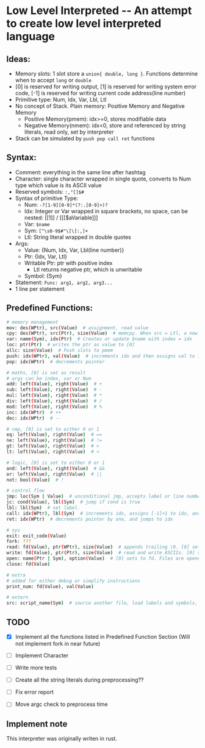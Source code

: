 # Low Level Interpreted -- An attempt to create low level interpreted language

## Ideas:

- Memory slots: 1 slot store a `union{ double, long }`. Functions determine when to accept `long` or `double`
- [0] is reserved for writing output, [1] is reserved for writing system error code, [-1] is reserved for writing current code address(line number)
- Primitive type: Num, Idx, Var, Lbl, Ltl
- No concept of Stack. Plain memory: Positive Memory and Negative Memory
    - Positive Memory(pmem): idx>=0, stores modifiable data
    - Negative Memory(nmem): idx<0, store and referenced by string literals, read only, set by interpreter
- Stack can be simulated by `push pop call ret` functions

## Syntax:

- Comment: everything in the same line after hashtag
- Character: single character wrapped in single quote, converts to Num type which value is its ASCII value
- Reserved symbols: `:,"[]$#`
- Syntax of primitive Type:
    - Num: `-?[1-9][0-9]*(?:.[0-9]+)?`
    - Idx: Integer or Var wrapped in square brackets, no space, can be nested: [[1]] / [[[$aVariable]]]
    - Var: `$name`
    - Sym: `[^\s0-9$#"\[\]:,]+`
    - Ltl: String literal wrapped in double quotes
- Args:
    - Value: {Num, Idx, Var, Lbl(line number)}
    - Ptr: {Idx, Var, Ltl}
    - Writable Ptr: ptr with positive index
        - Ltl returns negative ptr, which is unwritable
    - Symbol: {Sym}
- Statement: `Func: arg1, arg2, arg3...`
- 1 line per statement
 
## Predefined Functions:

```bash
# memory management
mov: des(WPtr), src(Value)  # assignment, read value
cpy: des(WPtr), src(Ptr), size(Value)  # memcpy. When src = Ltl, a new ltl is created and its idx is used as src idx
var: name(Sym), idx(Ptr)  # Creates or update $name with index = idx
loc: ptr(Ptr)  # writes the ptr as value to [0]
allc: size(Value)  # Push slots to pmem
push: idx(WPtr), val(Value)  # increments idx and then assigns val to idx
pop: idx(WPtr)  # decrements pointer

# maths, [0] is set as result
# args can be index, var or Num
add: left(Value), right(Value)  # +
sub: left(Value), right(Value)  # -
mul: left(Value), right(Value)  # *
div: left(Value), right(Value)  # /
mod: left(Value), right(Value)  # %
inc: idx(WPtr)  # ++
dec: idx(WPtr)  # --

# cmp, [0] is set to either 0 or 1
eq: left(Value), right(Value)  # ==
ne: left(Value), right(Value)  # !=
gt: left(Value), right(Value)  # >
lt: left(Value), right(Value)  # <

# logic, [0] is set to either 0 or 1
and: left(Value), right(Value)  # &&
or: left(Value), right(Value)  # ||
not: bool(Value)  # !

# control flow
jmp: loc(Sym | Value)  # unconditional jmp, accepts label or line number(uint)
jc: cond(Value), lbl(Sym)  # jump if cond is true
lbl: lbl(Sym)  # set label.
call: idx(WPtr), lbl(Sym)  # increments idx, assigns [-1]+1 to idx, and jumps to lbl
ret: idx(WPtr)  # decrements pointer by one, and jumps to idx

# sys
exit: exit_code(Value)
fork: ???
read: fd(Value), ptr(WPtr), size(Value)  # appends trailing \0. [0] set to bytes written to mem
write: fd(Value), ptr(Ptr), size(Value)  # read and write ASCIIs. [0] set to bytes written to stream
open: name(Ptr | Sym), option(Value)  # [0] sets to fd. Files are opened in text mode
close: fd(Value)

# extra
# added for either debug or simplify instructions
print_num: fd(Value), val(Value)

# extern
src: script_name(Sym)  # source another file, load labels and symbols, don't execute
```

## TODO
- [x] Implement all the functions listed in Predefined Function Section (Will not implement fork in near future)

- [ ] Implement Character

- [ ] Write more tests

- [ ] Create all the string literals during preprocessing??

- [ ] Fix error report

- [ ] Move argc check to preprocess time

## Implement note

This interpreter was originally writen in rust.
